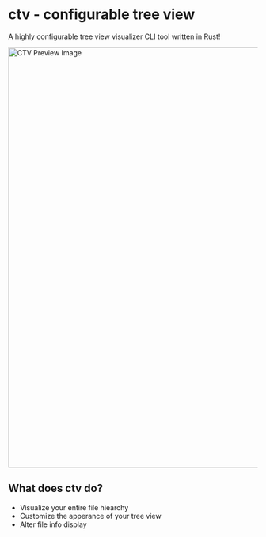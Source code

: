# ctv - configurable tree view

A highly configurable tree view visualizer CLI tool written in Rust!

<img src="https://github.com/angelina-tsuboi/ctv/blob/main/media/ctv_preview.png" width="850" title="CTV Preview Image">


## What does ctv do?

- Visualize your entire file hiearchy
- Customize the apperance of your tree view
- Alter file info display

